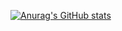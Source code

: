 [![Anurag's GitHub stats](https://github-readme-stats.vercel.app/api?username=carloshrick&show_icons=true)](https://github.com/anuraghazra/github-readme-stats)
